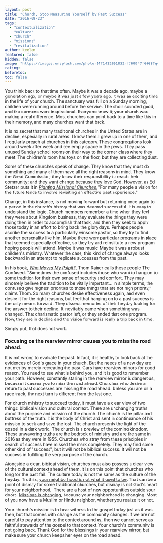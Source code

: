 ```yaml
---
layout: post
title: "Church, Stop Measuring Yourself by Past Success"
date: "2016-09-23"
tags: 
  - "contextualization"
  - "culture"
  - "church"
  - "missions"
  - "revitalization"
author: keelan
featured: false
hidden: false
image: "https://images.unsplash.com/photo-1471412601832-f360947f6d68?q=80&w=2070&auto=format&fit=crop&ixlib=rb-4.0.3&ixid=M3wxMjA3fDB8MHxwaG90by1wYWdlfHx8fGVufDB8fHx8fA%3D%3D"
rating:
beforetoc:
toc: false
---
```


You think back to that time often. Maybe it was a decade ago, maybe a generation ago, or maybe it was just a few years ago. It was an exciting time in the life of your church. The sanctuary was full on a Sunday morning, children were running around before the service. The choir sounded good, and the sermons were inspirational. Everyone knew it; your church was making a real difference. Most churches can point back to a time like this in their memory, and many churches want that back.

It is no secret that many traditional churches in the United States are in decline, especially in rural areas. I know them. I grew up in one of them, and I regularly preach at churches in this category. These congregations look around week after week and see empty space in the pews. They pass unused Sunday school rooms on their way to the corner class where they meet. The children's room has toys on the floor, but they are collecting dust.

Some of these churches speak of change. They know that they must do something and many of them have all the right reasons in mind. They know the Great Commission; they know their responsibility to reach their community; and they want change because they love God. However, as Ed Stetzer puts it in _[Planting Missional Churches](https://amzn.to/3dBSXbH)_, "For many people a vision for the future tends to involve revisiting an effective past experience."

Change, in this instance, is not moving forward but returning once again to a period in the church's history that was deemed successful. It is easy to understand the logic. Church members remember a time when they feel they were about Kingdom business, they evaluate the things they were doing then in order to accomplish that task, and then they seek to apply those today in an effort to bring back the glory days. Perhaps people ascribe the success to a particularly winsome pastor, so they try to find another personality like him. Maybe there were particular programs in place that seemed especially effective, so they try and reinstitute a new program hoping people will attend. Maybe it was music. Maybe it was a robust children's ministry. Whatever the case, this kind of change always looks backward in an attempt to replicate successes from the past.

In his book, _[Who Moved My Pulpit?](https://amzn.to/39oNS3q)_, Thom Rainer calls these people The Confused. "Sometimes the confused includes those who want to hang on to some tradition for their own sense of security and comfort. They may sincerely believe the tradition to be vitally important... In simple terms, the confused give highest priorities to those things that are not high priority," claims Thom. So many churches desire effectiveness again, and even desire it for the right reasons, but feel that hanging on to a past success is the only means forward. They dissect memories of their heyday looking for the answer to their decline. It inevitably came when something was changed. That charismatic pastor left, or they ended that one program. Now, they are in decline and the vision forward is really a trip back in time.

Simply put, that does not work.

### Focusing on the rearview mirror causes you to miss the road ahead.

It is not wrong to evaluate the past. In fact, it is healthy to look back at the evidences of God's grace in your church. But the needs of a new day are not met by merely recreating the past. Cars have rearview mirrors for good reason. You need to see what is behind you, and it is good to remember your path. However, constantly staring in the rearview mirror is dangerous, because it causes you to miss the road ahead. Churches who desire a return to past successes are missing the road ahead. Unless you are on a race track, the next turn is different from the last one.

For church ministry to succeed today, it must have a clear view of two things: biblical vision and cultural context. There are unchanging truths about the purpose and mission of the church. The church is the pillar and buttress of the truth. It is the body of Christ and sent in continuance of his mission to seek and save the lost. The church presents the light of the gospel in a dark world. The church is a preview of the coming kingdom. These unwavering truths are the bedrock of ministry and are the same in 2016 as they were in 1955. Churches who stray from these principles in search of success have missed the mark completely. They may find some other kind of "success", but it will not be biblical success. It will not be success in fulfilling the very purpose of the church.

Alongside a clear, biblical vision, churches must also possess a clear view of the cultural context ahead of them. It is on this point that churches who long for the past fail. The culture today is not the same as the culture of the heyday. Truth is, [your neighborhood is not what it used to be](http://blog.keelancook.com/2015/11/neighborhoods-in-transition-3-historical-shifts-that-changed-your-churchs-neighborhood.html). That can be a point of dismay for some traditional churches, but dismay is not God's heart for your neighborhood.  There are a host of new opportunities outside your doors. [Missions is changing](http://blog.keelancook.com/2015/10/missions-is-changing-and-we-need-to-keep-up.html), because your neighborhood is changing. Most of you now have a Muslim or Hindu neighbor, whether you realize it or not.

Your church's mission is to bear witness to the gospel today just as it was then, but that comes with change as the community changes. If we are not careful to pay attention to the context around us, then we cannot serve as faithful stewards of the gospel to that context. Your church's community is not going back. Thank God for the blessings in your rearview mirror, but make sure your church keeps her eyes on the road ahead.

